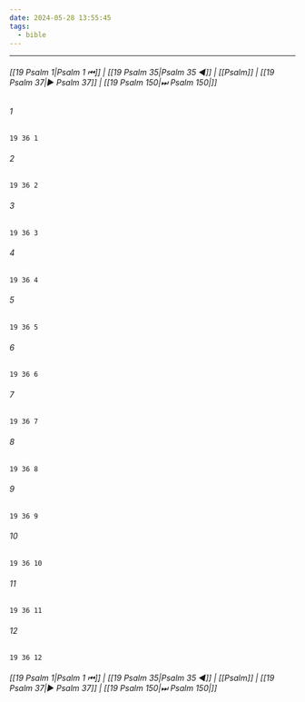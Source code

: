 ```yaml
---
date: 2024-05-28 13:55:45
tags:
  - bible
---
```

___

###### [[19 Psalm 1|Psalm 1 ⏮]] | [[19 Psalm 35|Psalm 35 ◀]] | [[Psalm]] | [[19 Psalm 37|▶ Psalm 37]] | [[19 Psalm 150|⏭ Psalm 150|]]

###### 1
``` verse
19 36 1 
```
###### 2
``` verse
19 36 2 
```
###### 3
``` verse
19 36 3 
```
###### 4
``` verse
19 36 4 
```
###### 5
``` verse
19 36 5 
```
###### 6
``` verse
19 36 6 
```
###### 7
``` verse
19 36 7 
```
###### 8
``` verse
19 36 8 
```
###### 9
``` verse
19 36 9 
```
###### 10
``` verse
19 36 10 
```
###### 11
``` verse
19 36 11 
```
###### 12
``` verse
19 36 12 
```

###### [[19 Psalm 1|Psalm 1 ⏮]] | [[19 Psalm 35|Psalm 35 ◀]] | [[Psalm]] | [[19 Psalm 37|▶ Psalm 37]] | [[19 Psalm 150|⏭ Psalm 150|]]

